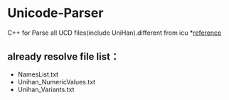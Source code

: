# Unicode-Parser
C++ for Parse all UCD files(include UniHan).different from  icu 
*[reference](https://www.unicode.org/reports/tr44/)

## already resolve file list：
* NamesList.txt
* Unihan_NumericValues.txt
* Unihan_Variants.txt
